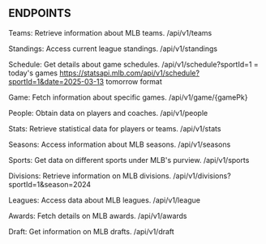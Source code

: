 ## ENDPOINTS

Teams: Retrieve information about MLB teams.
/api/v1/teams

Standings: Access current league standings.
/api/v1/standings

Schedule: Get details about game schedules.
/api/v1/schedule?sportId=1 = today's games
https://statsapi.mlb.com/api/v1/schedule?sportId=1&date=2025-03-13 tomorrow format

Game: Fetch information about specific games.
/api/v1/game/{gamePk}

People: Obtain data on players and coaches.
/api/v1/people

Stats: Retrieve statistical data for players or teams.
/api/v1/stats

Seasons: Access information about MLB seasons.
/api/v1/seasons

Sports: Get data on different sports under MLB's purview.
/api/v1/sports

Divisions: Retrieve information on MLB divisions.
/api/v1/divisions?sportId=1&season=2024

Leagues: Access data about MLB leagues.
/api/v1/league

Awards: Fetch details on MLB awards.
/api/v1/awards

Draft: Get information on MLB drafts.
/api/v1/draft
